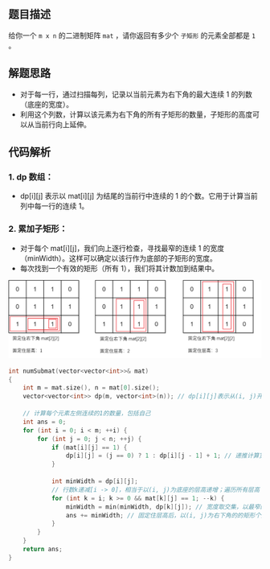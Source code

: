 ## 题目描述
给你一个 `m x n` 的二进制矩阵 `mat` ，请你返回有多少个 `子矩形` 的元素全部都是 `1` 。

## 解题思路
  - 对于每一行，通过扫描每列，记录以当前元素为右下角的最大连续 1 的列数（底座的宽度）。
  - 利用这个列数，计算以该元素为右下角的所有子矩形的数量，子矩形的高度可以从当前行向上延伸。
## 代码解析
### 1. dp 数组：
  - dp[i][j] 表示以 mat[i][j] 为结尾的当前行中连续的 1 的个数。它用于计算当前列中每一行的连续 1。
### 2. 累加子矩形：
  - 对于每个 mat[i][j]，我们向上逐行检查，寻找最窄的连续 1 的宽度（minWidth）。这样可以确定以该行作为底部的子矩形的宽度。
  - 每次找到一个有效的矩形（所有 1），我们将其计数加到结果中。
  
<div align="center">
    <img src="images/1504_001.png" alt="示例图片">
</div>    

```cpp
int numSubmat(vector<vector<int>>& mat)
{
    int m = mat.size(), n = mat[0].size();
    vector<vector<int>> dp(m, vector<int>(n)); // dp[i][j]表示从(i, j)开始往左，连续1的数量；也就是以(i, j)为右下角的宽度！

    // 计算每个元素左侧连续的1的数量，包括自己
    int ans = 0;
    for (int i = 0; i < m; ++i) {
        for (int j = 0; j < n; ++j) {
            if (mat[i][j] == 1) {
                dp[i][j] = (j == 0) ? 1 : dp[i][j - 1] + 1; // 递推计算宽度！
            }

            int minWidth = dp[i][j];
            // 行数k递减[i -> 0]，相当于以(i, j)为底座的层高递增；遍历所有层高；
            for (int k = i; k >= 0 && mat[k][j] == 1; --k) { 
                minWidth = min(minWidth, dp[k][j]); // 宽度取交集，以最窄的为准。
                ans += minWidth; // 固定住层高后，以(i, j)为右下角的的矩形个数就等于该层高对应的宽度！（本题核心）
            }
        }
    }
    return ans;
}
```
